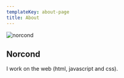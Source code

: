 ```yaml
---
templateKey: about-page
title: About
---
```

![norcond](/img/condor.png)

## Norcond

I work on the web (html, javascript and css).
